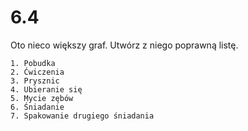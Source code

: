 # 6.4

Oto nieco większy graf. Utwórz z niego poprawną listę.

```text
1. Pobudka
2. Ćwiczenia
3. Prysznic
4. Ubieranie się
5. Mycie zębów
6. Śniadanie
7. Spakowanie drugiego śniadania
```
